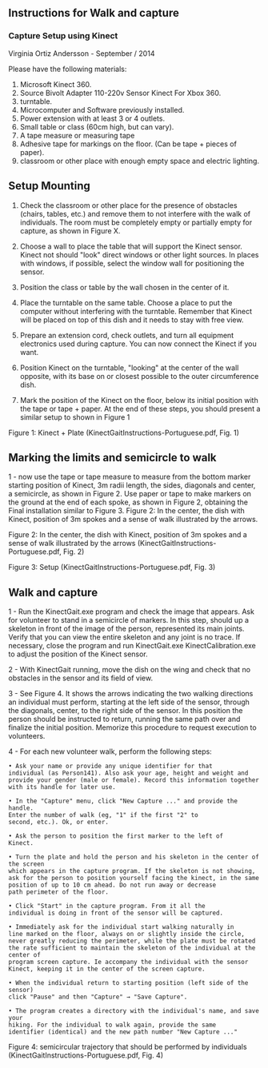 ## Instructions for Walk and capture

### Capture Setup using Kinect
Virginia Ortiz Andersson - September / 2014

Please have the following materials:

1. Microsoft Kinect 360.
2. Source Bivolt Adapter 110-220v Sensor Kinect For Xbox 360.
3. turntable.
4. Microcomputer and Software previously installed.
5. Power extension with at least 3 or 4 outlets.
6. Small table or class (60cm high, but can vary).
7. A tape measure or measuring tape
8. Adhesive tape for markings on the floor. (Can be tape + pieces of paper).
9. classroom or other place with enough empty space and electric lighting.

Setup Mounting
------------------------------------------------------------------------------------------------

1. Check the classroom or other place for the presence of obstacles (chairs, tables, etc.) and remove them to not interfere with the walk of individuals. The room must be completely empty or partially empty for capture, as shown in Figure X.

2. Choose a wall to place the table that will support the Kinect sensor. Kinect not should "look" direct windows or other light sources. In places with windows, if possible, select the window wall for positioning the sensor.

3. Position the class or table by the wall chosen in the center of it.

4. Place the turntable on the same table. Choose a place to put the computer without interfering with the turntable. Remember that Kinect will be placed on top of this dish and it needs to stay with free view.

5. Prepare an extension cord, check outlets, and turn all equipment electronics used during capture. You can now connect the Kinect if you want. 

6. Position Kinect on the turntable, "looking" at the center of the wall opposite, with its base on or closest possible to the outer circumference dish.

7. Mark the position of the Kinect on the floor, below its initial position with the tape or tape + paper. At the end of these steps, you should present a similar setup to shown in Figure 1

Figure 1: Kinect + Plate (KinectGaitInstructions-Portuguese.pdf, Fig. 1)

Marking the limits and semicircle to walk
------------------------------------------------------------------------------------------------------
1 - now use the tape or tape measure to measure from the bottom marker
starting position of Kinect, 3m radii length, the sides, diagonals and center,
a semicircle, as shown in Figure 2. Use paper or tape to make
markers on the ground at the end of each spoke, as shown in Figure 2, obtaining the
Final installation similar to Figure 3.
Figure 2: In the center, the dish with Kinect, position of 3m spokes and a sense of
walk illustrated by the arrows.

Figure 2: In the center, the dish with Kinect, position of 3m spokes and a sense of
walk illustrated by the arrows (KinectGaitInstructions-Portuguese.pdf, Fig. 2)

Figure 3: Setup (KinectGaitInstructions-Portuguese.pdf, Fig. 3)

Walk and capture
-------------------------------------------------------------------------------------------------------

1 - Run the KinectGait.exe program and check the image that appears. Ask for
volunteer to stand in a semicircle of markers. In this step, should
up a skeleton in front of the image of the person, represented its main
joints. Verify that you can view the entire skeleton and any joint
is no trace. If necessary, close the program and run KinectGait.exe
KinectCalibration.exe to adjust the position of the Kinect sensor.

2 - With KinectGait running, move the dish on the wing and check that no
obstacles in the sensor and its field of view.

3 - See Figure 4. It shows the arrows indicating the two walking directions
an individual must perform, starting at the left side of the sensor, through the
diagonals, center, to the right side of the sensor. In this position the person should be
instructed to return, running the same path over and finalize the initial position.
Memorize this procedure to request execution to volunteers.

4 - For each new volunteer walk, perform the following steps:

	• Ask your name or provide any unique identifier for that
	individual (as Person141). Also ask your age, height and weight and
	provide your gender (male or female). Record this information together
	with its handle for later use.
	
	• In the "Capture" menu, click "New Capture ..." and provide the handle.
	Enter the number of walk (eg, "1" if the first "2" to
	second, etc.). Ok, or enter.
	
	• Ask the person to position the first marker to the left of
	Kinect.
	
	• Turn the plate and hold the person and his skeleton in the center of the screen
	which appears in the capture program. If the skeleton is not showing,
	ask for the person to position yourself facing the kinect, in the same
	position of up to 10 cm ahead. Do not run away or decrease
	path perimeter of the floor.
	
	• Click "Start" in the capture program. From it all the
	individual is doing in front of the sensor will be captured.
	
	• Immediately ask for the individual start walking naturally in
	line marked on the floor, always on or slightly inside the circle,
	never greatly reducing the perimeter, while the plate must be rotated
	the rate sufficient to maintain the skeleton of the individual at the center of
	program screen capture. Ie accompany the individual with the sensor
	Kinect, keeping it in the center of the screen capture.
	
	• When the individual return to starting position (left side of the sensor)
	click "Pause" and then "Capture" → "Save Capture".
	
	• The program creates a directory with the individual's name, and save your
	hiking. For the individual to walk again, provide the same
	identifier (identical) and the new path number "New Capture ..."
	
Figure 4: semicircular trajectory that should be performed by individuals (KinectGaitInstructions-Portuguese.pdf, Fig. 4)
